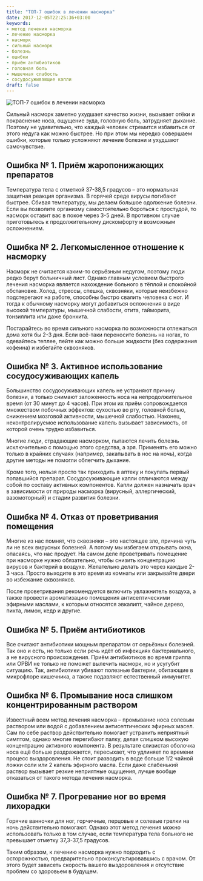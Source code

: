 ```yaml
---
title: "ТОП-7 ошибок в лечении насморка"
date: 2017-12-05T22:25:36+03:00
keywords:
- метод лечения насморка
- лечение насморка
- насморк
- сильный насморк
- болезнь
- ошибки
- приём антибиотиков
- головная боль
- мышечная слабость
- сосудосуживающие капли
draft: false
---
```


![ТОП-7 ошибок в лечении насморка](/images/post_5.jpg)

Сильный насморк заметно ухудшает качество жизни, вызывает отёки и покраснение носа, ощущение зуда, головную боль, затрудняет дыхание. Поэтому не удивительно, что каждый человек стремится избавиться от этого недуга как можно быстрее. Но при этом мы нередко совершаем ошибки, которые только усложняют лечение болезни и ухудшают самочувствие.<!--more-->

## Ошибка № 1. Приём жаропонижающих препаратов

Температура тела с отметкой 37-38,5 градусов – это нормальная защитная реакция организма. В горячей среде вирусы погибают быстрее. Сбивая температуру, мы делаем большое одолжение болезни. Если вы позволите организму самостоятельно бороться с простудой, то насморк оставит вас в покое через 3-5 дней. В противном случае приготовьтесь к продолжительному дискомфорту и возможным осложнениям.

## Ошибка № 2. Легкомысленное отношение к насморку

Насморк не считается каким-то серьёзным недугом, поэтому люди редко берут больничный лист. Однако главным условием быстрого лечения насморка является нахождение больного в тёплой и спокойной обстановке. Холод, стрессы, спешка, сквозняки, которые неизбежно подстерегают на работе, способны быстро свалить человека с ног. И тогда к обычному насморку могут добавиться осложнения в виде высокой температуры, мышечной слабости, отита, гайморита, тонзиллита или даже бронхита.

Постарайтесь во время сильного насморка по возможности отлежаться дома хотя бы 2-3 дня. Если всё-таки переносите болезнь на ногах, то одевайтесь теплее, пейте как можно больше жидкости (без содержания кофеина) и избегайте сквозняков.

## Ошибка № 3. Активное использование сосудосуживающих капель

Большинство сосудосуживающих капель не устраняют причину болезни, а только снимают заложенность носа на непродолжительное время (от 30 минут до 4 часов). При этом их приём сопровождается множеством побочных эффектов: сухостью во рту, головной болью, снижением мозговой активности, мышечной слабостью. Наконец, неконтролируемое использование капель вызывает зависимость, от которой очень трудно избавиться.

Многие люди, страдающие насморком, пытаются лечить болезнь исключительно с помощью этого средства, а зря. Применять его можно только в крайних случаях (например, закапывать в нос на ночь), когда другие методы не помогли облегчить дыхание.

Кроме того, нельзя просто так приходить в аптеку и покупать первый попавшийся препарат. Сосудосуживающие капли отличаются между собой по составу активных компонентов. Капли должен назначать врач в зависимости от природы насморка (вирусный, аллергический, вазомоторный) и стадии развития болезни.


## Ошибка № 4. Отказ от проветривания помещения

Многие из нас помнят, что сквозняки – это настоящее зло, причина чуть ли не всех вирусных болезней. А потому мы избегаем открывать окна, опасаясь, что нас продует. На самом деле проветривать помещение при насморке нужно обязательно, чтобы снизить концентрацию вирусов и бактерий в воздухе. Желательно делать это через каждые 2-3 часа. Просто выходите в это время из комнаты или закрывайте двери во избежание сквозняков.

После проветривания рекомендуется включить увлажнитель воздуха, а также провести ароматизацию помещения антисептическими эфирными маслами, к которым относятся эвкалипт, чайное дерево, пихта, лимон, кедр и другие.

## Ошибка № 5. Приём антибиотиков

Все считают антибиотики мощным препаратом от серьёзных болезней. Так оно и есть, но только если речь идёт об инфекциях бактериального, а не вирусного происхождения. Приём антибиотиков во время гриппа или ОРВИ не только не поможет вылечить насморк, но и усугубит ситуацию. Так, антибиотики убивают полезные бактерии, обитающие в микрофлоре кишечника, а также подавляют естественный иммунитет.


## Ошибка № 6. Промывание носа слишком концентрированным раствором

Известный всем метод лечения насморка – промывание носа солевым раствором или водой с добавлением антисептических эфирных масел. Сам по себе раствор действительно помогает устранить неприятный симптом, однако многие перегибают палку, делая слишком высокую концентрацию активного компонента. В результате слизистая оболочка носа ещё больше раздражается, пересыхает, что удлиняет по времени процесс выздоровления. Не стоит разводить в воде больше 1/2 чайной ложки соли или 2 капель эфирного масла. Если даже слабенький раствор вызывает резкие неприятные ощущения, лучше вообще отказаться от такого метода лечения насморка.

## Ошибка № 7. Прогревание ног во время лихорадки

Горячие ванночки для ног, горчичные, перцовые и солевые грелки на ночь действительно помогают. Однако этот метод лечения можно использовать только в том случае, если температура тела больного не превышает отметку 37,3-37,5 градусов.

Таким образом, к лечению насморка нужно подходить с осторожностью, предварительно проконсультировавшись с врачом. От этого будет зависеть скорость вашего выздоровления и отсутствие проблем со здоровьем в будущем.
